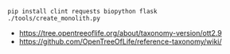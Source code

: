 ```
pip install clint requests biopython flask
./tools/create_monolith.py
```

- https://tree.opentreeoflife.org/about/taxonomy-version/ott2.9
- https://github.com/OpenTreeOfLife/reference-taxonomy/wiki/

